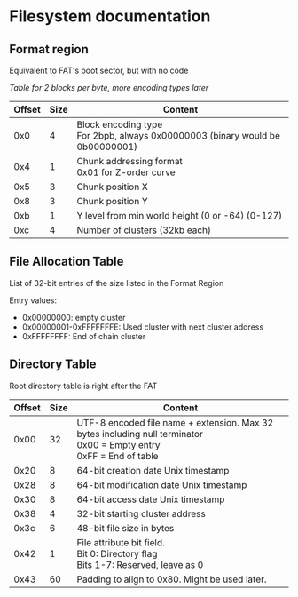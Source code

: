 # Filesystem documentation

## Format region
Equivalent to FAT's boot sector, but with no code

*Table for 2 blocks per byte, more encoding types later*

| Offset | Size | Content                                                                         |
|--------|------|---------------------------------------------------------------------------------|
| 0x0    | 4    | Block encoding type<br>For 2bpb, always 0x00000003 (binary would be 0b00000001) |
| 0x4    | 1    | Chunk addressing format<br>0x01 for Z-order curve                               |
| 0x5    | 3    | Chunk position X                                                                |
| 0x8    | 3    | Chunk position Y                                                                |
| 0xb    | 1    | Y level from min world height (0 or -64) (0-127)                                |
| 0xc    | 4    | Number of clusters (32kb each)                                                  |

## File Allocation Table
List of 32-bit entries of the size listed in the Format Region

Entry values:
- 0x00000000: empty cluster
- 0x00000001-0xFFFFFFFE: Used cluster with next cluster address
- 0xFFFFFFFF: End of chain cluster

## Directory Table
Root directory table is right after the FAT

| Offset | Size | Content                                                                                                                  |
|--------|------|--------------------------------------------------------------------------------------------------------------------------|
| 0x00   | 32   | UTF-8 encoded file name + extension. Max 32 bytes including null terminator<br>0x00 = Empty entry<br>0xFF = End of table |
| 0x20   | 8    | 64-bit creation date Unix timestamp                                                                                      |
| 0x28   | 8    | 64-bit modification date Unix timestamp                                                                                  |
| 0x30   | 8    | 64-bit access date Unix timestamp                                                                                        |
| 0x38   | 4    | 32-bit starting cluster address                                                                                          |
| 0x3c   | 6    | 48-bit file size in bytes                                                                                                |
| 0x42   | 1    | File attribute bit field.<br>Bit 0: Directory flag<br>Bits 1-7: Reserved, leave as 0                                     |
| 0x43   | 60   | Padding to align to 0x80. Might be used later.                                                                           |